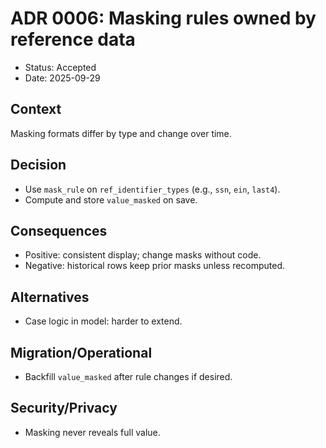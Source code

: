 # ADR 0006: Masking rules owned by reference data

- Status: Accepted
- Date: 2025-09-29

## Context
Masking formats differ by type and change over time.

## Decision
- Use `mask_rule` on `ref_identifier_types` (e.g., `ssn`, `ein`, `last4`).
- Compute and store `value_masked` on save.

## Consequences
- Positive: consistent display; change masks without code.
- Negative: historical rows keep prior masks unless recomputed.

## Alternatives
- Case logic in model: harder to extend.

## Migration/Operational
- Backfill `value_masked` after rule changes if desired.

## Security/Privacy
- Masking never reveals full value.
